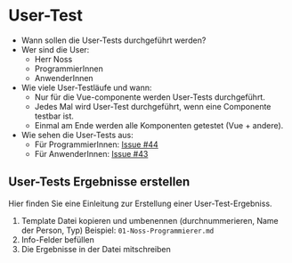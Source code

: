 # User-Test 
- Wann sollen die User-Tests  durchgeführt werden?
- Wer sind die User:
    - Herr Noss
    - ProgrammierInnen
    - AnwenderInnen
- Wie viele User-Testläufe und wann: 
    - Nur für die Vue-componente werden User-Tests durchgeführt.
    - Jedes Mal wird User-Test durchgeführt, wenn eine Componente testbar ist.
    - Einmal am Ende werden alle Komponenten getestet (Vue + andere).
- Wie sehen die User-Tests aus:
    - Für ProgrammierInnen: [Issue #44](https://github.com/yannic-bruegger/th-projekt-3/issues/44)
    - Für AnwenderInnen: [Issue #43](https://github.com/yannic-bruegger/th-projekt-3/issues/43)

## User-Tests Ergebnisse erstellen
Hier finden Sie eine Einleitung zur Erstellung einer User-Test-Ergebniss.
1. Template Datei kopieren und umbenennen (durchnummerieren, Name der Person, Typ) Beispiel: ``01-Noss-Programmierer.md``
2. Info-Felder befüllen
3. Die Ergebnisse in der Datei mitschreiben